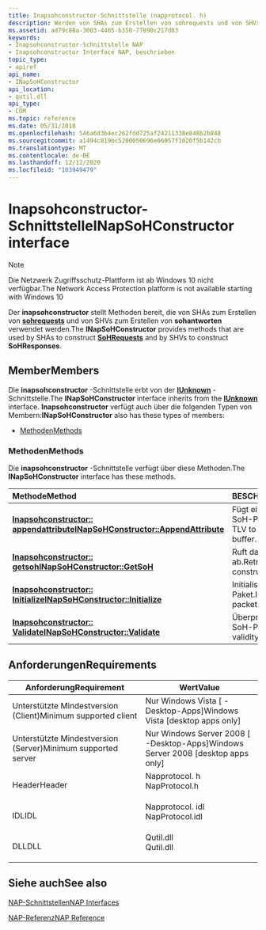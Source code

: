 ```yaml
---
title: Inapsohconstructor-Schnittstelle (napprotocol. h)
description: Werden von SHAs zum Erstellen von sohrequests und von SHVs zum Erstellen von sohantworten verwendet.
ms.assetid: ad79c80a-3003-4465-b350-77890c217d63
keywords:
- Inapsohconstructor-Schnittstelle NAP
- Inapsohconstructor Interface NAP, beschrieben
topic_type:
- apiref
api_name:
- INapSoHConstructor
api_location:
- qutil.dll
api_type:
- COM
ms.topic: reference
ms.date: 05/31/2018
ms.openlocfilehash: 546a6d3b4ec262fdd725af24211338e848b2b848
ms.sourcegitcommit: a1494c819bc5200050696e66057f1020f5b142cb
ms.translationtype: MT
ms.contentlocale: de-DE
ms.lasthandoff: 12/12/2020
ms.locfileid: "103949479"
---
```

# <a name="inapsohconstructor-interface"></a><span data-ttu-id="74fbe-105">Inapsohconstructor-Schnittstelle</span><span class="sxs-lookup"><span data-stu-id="74fbe-105">INapSoHConstructor interface</span></span>

> [!Note]  
> <span data-ttu-id="74fbe-106">Die Netzwerk Zugriffsschutz-Plattform ist ab Windows 10 nicht verfügbar.</span><span class="sxs-lookup"><span data-stu-id="74fbe-106">The Network Access Protection platform is not available starting with Windows 10</span></span>

 

<span data-ttu-id="74fbe-107">Der **inapsohconstructor** stellt Methoden bereit, die von SHAs zum Erstellen von [**sohrequests**](/windows/win32/api/naptypes/ns-naptypes-soh) und von SHVs zum Erstellen von **sohantworten** verwendet werden.</span><span class="sxs-lookup"><span data-stu-id="74fbe-107">The **INapSoHConstructor** provides methods that are used by SHAs to construct [**SoHRequests**](/windows/win32/api/naptypes/ns-naptypes-soh) and by SHVs to construct **SoHResponses**.</span></span>

## <a name="members"></a><span data-ttu-id="74fbe-108">Member</span><span class="sxs-lookup"><span data-stu-id="74fbe-108">Members</span></span>

<span data-ttu-id="74fbe-109">Die **inapsohconstructor** -Schnittstelle erbt von der [**IUnknown**](/windows/desktop/api/unknwn/nn-unknwn-iunknown) -Schnittstelle.</span><span class="sxs-lookup"><span data-stu-id="74fbe-109">The **INapSoHConstructor** interface inherits from the [**IUnknown**](/windows/desktop/api/unknwn/nn-unknwn-iunknown) interface.</span></span> <span data-ttu-id="74fbe-110">**Inapsohconstructor** verfügt auch über die folgenden Typen von Membern:</span><span class="sxs-lookup"><span data-stu-id="74fbe-110">**INapSoHConstructor** also has these types of members:</span></span>

-   [<span data-ttu-id="74fbe-111">Methoden</span><span class="sxs-lookup"><span data-stu-id="74fbe-111">Methods</span></span>](#methods)

### <a name="methods"></a><span data-ttu-id="74fbe-112">Methoden</span><span class="sxs-lookup"><span data-stu-id="74fbe-112">Methods</span></span>

<span data-ttu-id="74fbe-113">Die **inapsohconstructor** -Schnittstelle verfügt über diese Methoden.</span><span class="sxs-lookup"><span data-stu-id="74fbe-113">The **INapSoHConstructor** interface has these methods.</span></span>



| <span data-ttu-id="74fbe-114">Methode</span><span class="sxs-lookup"><span data-stu-id="74fbe-114">Method</span></span>                                                                                   | <span data-ttu-id="74fbe-115">BESCHREIBUNG</span><span class="sxs-lookup"><span data-stu-id="74fbe-115">Description</span></span>                                         |
|:-----------------------------------------------------------------------------------------|:----------------------------------------------------|
| [<span data-ttu-id="74fbe-116">**Inapsohconstructor:: appendattribute**</span><span class="sxs-lookup"><span data-stu-id="74fbe-116">**INapSoHConstructor::AppendAttribute**</span></span>](inapsohconstructor-appendattribute-method.md) | <span data-ttu-id="74fbe-117">Fügt ein TLV am Ende des SoH-Puffers hinzu.</span><span class="sxs-lookup"><span data-stu-id="74fbe-117">Adds a TLV to the end of the SoH buffer.</span></span><br/> |
| [<span data-ttu-id="74fbe-118">**Inapsohconstructor:: getsoh**</span><span class="sxs-lookup"><span data-stu-id="74fbe-118">**INapSoHConstructor::GetSoH**</span></span>](inapsohconstructor-getsoh-method.md)                   | <span data-ttu-id="74fbe-119">Ruft das erstellte SoH-Paket ab.</span><span class="sxs-lookup"><span data-stu-id="74fbe-119">Retrieves the constructed SoH packet.</span></span><br/>    |
| [<span data-ttu-id="74fbe-120">**Inapsohconstructor:: Initialize**</span><span class="sxs-lookup"><span data-stu-id="74fbe-120">**INapSoHConstructor::Initialize**</span></span>](inapsohconstructor-initialize-method.md)           | <span data-ttu-id="74fbe-121">Initialisiert das SoH-Paket.</span><span class="sxs-lookup"><span data-stu-id="74fbe-121">Initializes the SoH packet.</span></span><br/>              |
| [<span data-ttu-id="74fbe-122">**Inapsohconstructor:: Validate**</span><span class="sxs-lookup"><span data-stu-id="74fbe-122">**INapSoHConstructor::Validate**</span></span>](inapsohconstructor-validate-method.md)               | <span data-ttu-id="74fbe-123">Überprüft die Gültigkeit des SoH-Pakets.</span><span class="sxs-lookup"><span data-stu-id="74fbe-123">Checks the validity of the SoH packet.</span></span><br/>   |



 

## <a name="requirements"></a><span data-ttu-id="74fbe-124">Anforderungen</span><span class="sxs-lookup"><span data-stu-id="74fbe-124">Requirements</span></span>



| <span data-ttu-id="74fbe-125">Anforderung</span><span class="sxs-lookup"><span data-stu-id="74fbe-125">Requirement</span></span> | <span data-ttu-id="74fbe-126">Wert</span><span class="sxs-lookup"><span data-stu-id="74fbe-126">Value</span></span> |
|-------------------------------------|--------------------------------------------------------------------------------------------|
| <span data-ttu-id="74fbe-127">Unterstützte Mindestversion (Client)</span><span class="sxs-lookup"><span data-stu-id="74fbe-127">Minimum supported client</span></span><br/> | <span data-ttu-id="74fbe-128">Nur Windows Vista \[ -Desktop-Apps\]</span><span class="sxs-lookup"><span data-stu-id="74fbe-128">Windows Vista \[desktop apps only\]</span></span><br/>                                             |
| <span data-ttu-id="74fbe-129">Unterstützte Mindestversion (Server)</span><span class="sxs-lookup"><span data-stu-id="74fbe-129">Minimum supported server</span></span><br/> | <span data-ttu-id="74fbe-130">Nur Windows Server 2008 \[ -Desktop-Apps\]</span><span class="sxs-lookup"><span data-stu-id="74fbe-130">Windows Server 2008 \[desktop apps only\]</span></span><br/>                                       |
| <span data-ttu-id="74fbe-131">Header</span><span class="sxs-lookup"><span data-stu-id="74fbe-131">Header</span></span><br/>                   | <dl> <span data-ttu-id="74fbe-132"><dt>Napprotocol. h</dt></span><span class="sxs-lookup"><span data-stu-id="74fbe-132"><dt>NapProtocol.h</dt></span></span> </dl>   |
| <span data-ttu-id="74fbe-133">IDL</span><span class="sxs-lookup"><span data-stu-id="74fbe-133">IDL</span></span><br/>                      | <dl> <span data-ttu-id="74fbe-134"><dt>Napprotocol. idl</dt></span><span class="sxs-lookup"><span data-stu-id="74fbe-134"><dt>NapProtocol.idl</dt></span></span> </dl> |
| <span data-ttu-id="74fbe-135">DLL</span><span class="sxs-lookup"><span data-stu-id="74fbe-135">DLL</span></span><br/>                      | <dl> <span data-ttu-id="74fbe-136"><dt>Qutil.dll</dt></span><span class="sxs-lookup"><span data-stu-id="74fbe-136"><dt>Qutil.dll</dt></span></span> </dl>       |



## <a name="see-also"></a><span data-ttu-id="74fbe-137">Siehe auch</span><span class="sxs-lookup"><span data-stu-id="74fbe-137">See also</span></span>

<dl> <dt>

[<span data-ttu-id="74fbe-138">NAP-Schnittstellen</span><span class="sxs-lookup"><span data-stu-id="74fbe-138">NAP Interfaces</span></span>](nap-interfaces.md)
</dt> <dt>

[<span data-ttu-id="74fbe-139">NAP-Referenz</span><span class="sxs-lookup"><span data-stu-id="74fbe-139">NAP Reference</span></span>](nap-reference.md)
</dt> </dl>

 

